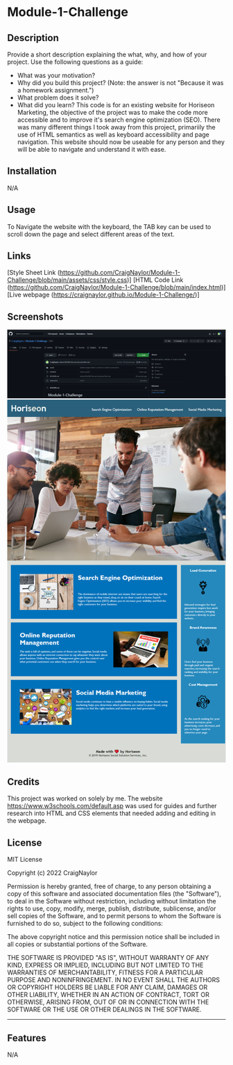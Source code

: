 # Module-1-Challenge

## Description

Provide a short description explaining the what, why, and how of your project. Use the following questions as a guide:

- What was your motivation?
- Why did you build this project? (Note: the answer is not "Because it was a homework assignment.")
- What problem does it solve?
- What did you learn?
This code is for an existing website for Horiseon Marketing, the objective of the project was to make the code more accessible and to improve it's search engine optimization (SEO). 
There was many different things I took away from this project, primariily the use of HTML semantics as well as keyboard accessibility and page navigation. 
This website should now be useable for any person and they will be able to navigate and understand it with ease. 


## Installation

N/A

## Usage

To Navigate the website with the keyboard, the TAB key can be used to scroll down the page and select different areas of the text. 


## Links
[Style Sheet Link (https://github.com/CraigNaylor/Module-1-Challenge/blob/main/assets/css/style.css)]
[HTML Code Link (https://github.com/CraigNaylor/Module-1-Challenge/blob/main/index.html)]
[Live webpage (https://craignaylor.github.io/Module-1-Challenge/)]

## Screenshots
![Repo Prior to Upload](https://github.com/CraigNaylor/Module-1-Challenge/blob/main/assets/project-images/Repo-1.PNG "repo home page")
![Full live webpage screenshot](https://github.com/CraigNaylor/Module-1-Challenge/blob/main/assets/project-images/Webpage.png "final webpage screenshot")


## Credits

This project was worked on solely by me. The website https://www.w3schools.com/default.asp was used for guides and further research into HTML and CSS elements that needed adding and editing in the webpage. 

## License

MIT License

Copyright (c) 2022 CraigNaylor

Permission is hereby granted, free of charge, to any person obtaining a copy
of this software and associated documentation files (the "Software"), to deal
in the Software without restriction, including without limitation the rights
to use, copy, modify, merge, publish, distribute, sublicense, and/or sell
copies of the Software, and to permit persons to whom the Software is
furnished to do so, subject to the following conditions:

The above copyright notice and this permission notice shall be included in all
copies or substantial portions of the Software.

THE SOFTWARE IS PROVIDED "AS IS", WITHOUT WARRANTY OF ANY KIND, EXPRESS OR
IMPLIED, INCLUDING BUT NOT LIMITED TO THE WARRANTIES OF MERCHANTABILITY,
FITNESS FOR A PARTICULAR PURPOSE AND NONINFRINGEMENT. IN NO EVENT SHALL THE
AUTHORS OR COPYRIGHT HOLDERS BE LIABLE FOR ANY CLAIM, DAMAGES OR OTHER
LIABILITY, WHETHER IN AN ACTION OF CONTRACT, TORT OR OTHERWISE, ARISING FROM,
OUT OF OR IN CONNECTION WITH THE SOFTWARE OR THE USE OR OTHER DEALINGS IN THE
SOFTWARE.

---


## Features
N/A